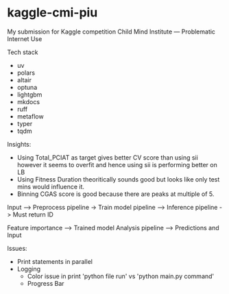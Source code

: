 # kaggle-cmi-piu
My submission for Kaggle competition Child Mind Institute — Problematic Internet Use

Tech stack
- uv
- polars
- altair
- optuna
- lightgbm
- mkdocs
- ruff
- metaflow
- typer
- tqdm

Insights:
- Using Total_PCIAT as target gives better CV score than using sii however it seems to overfit and hence using sii is performing better on LB
- Using Fitness Duration theoritically sounds good but looks like only test mins would influence it.
- Binning CGAS score is good because there are peaks at multiple of 5.

Input --> Preprocess pipeline -> Train model pipeline --> Inference pipeline -> Must return ID

Feature importance --> Trained model
Analysis pipeline --> Predictions and Input

Issues:
- Print statements in parallel
- Logging
    - Color issue in print 'python file run' vs 'python main.py command'
    - Progress Bar
